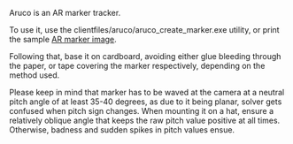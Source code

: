 Aruco is an AR marker tracker.

To use it, use the clientfiles/aruco/aruco_create_marker.exe utility, or print the sample [AR marker image](https://github.com/opentrack/opentrack/blob/master/facetracknoir/clientfiles/aruco/test3.jpg).

Following that, base it on cardboard, avoiding either glue bleeding through the paper, or tape covering the marker respectively, depending on the method used.

Please keep in mind that marker has to be waved at the camera at a neutral pitch angle of at least 35-40 degrees, as due to it being planar, solver gets confused when pitch sign changes. When mounting it on a hat, ensure a relatively oblique angle that keeps the raw pitch value positive at all times. Otherwise, badness and sudden spikes in pitch values ensue.
